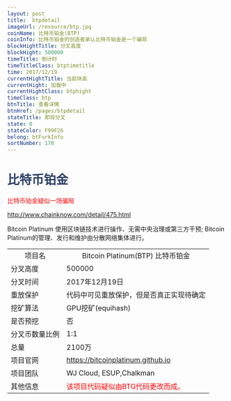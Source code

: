 ```yaml
---
layout: post
title:  btpdetail
imageUrl: /resource/btp.jpg
coinName: 比特币铂金(BTP)
coinInfo: 比特币铂金的创造者承认比特币铂金是一个骗局
blockHightTitle: 分叉高度
blockHight: 500000
timeTitle: 倒计时
timeTitleClass: btptimetitle
time: 2017/12/19
currentHightTitle: 当前块高
currentHight: 加载中
currentHightClass: btphight
timeClass: btp
btnTitle: 查看详情
btnHref: /pages/btpdetail
stateTitle: 即将分叉
state: 0
stateColor: F99F26
belong: btForkInfo
sortNumber: 170
---
```

<h1 style="color: #2F416A">比特币铂金</h1>
<p style="color: red">比特币铂金疑似一场骗局
</p>
<a href="http://www.chainknow.com/detail/475.html" target="_blank">http://www.chainknow.com/detail/475.html</a>
<p>Bitcoin Platinum 使用区块链技术进行操作、无需中央治理或第三方干预; Bitcoin Platinum的管理、发行和维护由分散网络集体进行。
</p>
<table class="center">
  <tbody>
    <tr style="text-align: center">
        <td class="tablehalf">项目名</td>
        <td class="tablehalf">Bitcoin Platinum(BTP) 比特币铂金</td>
    </tr>
    <tr>
        <td>分叉高度</td>
        <td>500000</td>
    </tr>
    <tr>
        <td>分叉时间</td>
        <td>2017年12月19日</td>
    </tr>
    <tr>
        <td>重放保护</td>
        <td>代码中可见重放保护，但是否真正实现待确定</td>
    </tr>
    <tr>
        <td>挖矿算法</td>
        <td>GPU挖矿(equihash)</td>
    </tr>
    <tr>
        <td>是否预挖</td>
        <td>否</td>
    </tr>
    <tr>
        <td>分叉币数量比例</td>
        <td>1:1</td>
    </tr>
    <tr>
        <td>总量</td>
        <td>2100万</td>
    </tr>
    <tr>
        <td>项目官网</td>
        <td><a href="https://bitcoinplatinum.github.io/" target="_blank">https://bitcoinplatinum.github.io</a></td>
    </tr>
    <tr>
        <td>项目团队</td>
        <td>WJ Cloud, ESUP,Chalkman</td>
    </tr>
    <tr>
        <td>其他信息</td>
        <td style="color:red">该项目代码疑似由BTG代码更改而成。</td>
    </tr>
  </tbody>
</table>